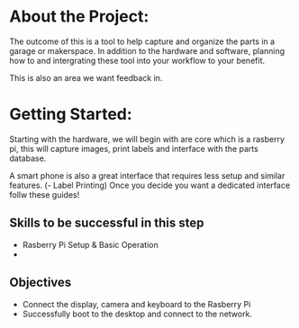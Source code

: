 # About the Project:
The outcome of this is a tool to help capture and organize the parts in a garage or makerspace. In addition to the hardware and software, planning how to and intergrating these tool into your workflow to your benefit.

 This is also an area we want feedback in.

# Getting Started:
 Starting with the hardware, we will begin with are core which is a rasberry pi, this will capture images, print labels and interface with the parts database.
 
 A smart phone is also a great interface that requires less setup and similar features. (- Label Printing) Once you decide you want a dedicated interface follw these guides!
 
  ## Skills to be successful in this step
- Rasberry Pi Setup & Basic Operation
-

## Objectives

- Connect the display, camera and keyboard to the Rasberry Pi
- Successfully boot to the desktop and connect to the network.










